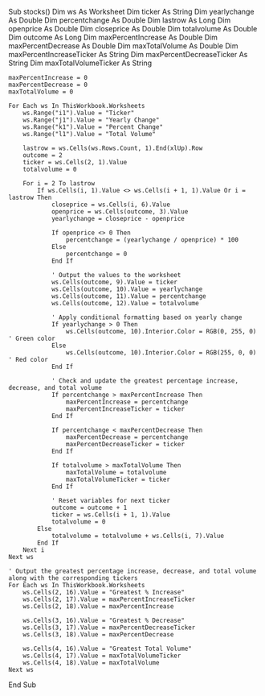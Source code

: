 Sub stocks()
    Dim ws As Worksheet
    Dim ticker As String
    Dim yearlychange As Double
    Dim percentchange As Double
    Dim lastrow As Long
    Dim openprice As Double
    Dim closeprice As Double
    Dim totalvolume As Double
    Dim outcome As Long
    Dim maxPercentIncrease As Double
    Dim maxPercentDecrease As Double
    Dim maxTotalVolume As Double
    Dim maxPercentIncreaseTicker As String
    Dim maxPercentDecreaseTicker As String
    Dim maxTotalVolumeTicker As String

    maxPercentIncrease = 0
    maxPercentDecrease = 0
    maxTotalVolume = 0

    For Each ws In ThisWorkbook.Worksheets
        ws.Range("i1").Value = "Ticker"
        ws.Range("j1").Value = "Yearly Change"
        ws.Range("k1").Value = "Percent Change"
        ws.Range("l1").Value = "Total Volume"

        lastrow = ws.Cells(ws.Rows.Count, 1).End(xlUp).Row
        outcome = 2
        ticker = ws.Cells(2, 1).Value
        totalvolume = 0

        For i = 2 To lastrow
            If ws.Cells(i, 1).Value <> ws.Cells(i + 1, 1).Value Or i = lastrow Then
                closeprice = ws.Cells(i, 6).Value
                openprice = ws.Cells(outcome, 3).Value
                yearlychange = closeprice - openprice

                If openprice <> 0 Then
                    percentchange = (yearlychange / openprice) * 100
                Else
                    percentchange = 0
                End If

                ' Output the values to the worksheet
                ws.Cells(outcome, 9).Value = ticker
                ws.Cells(outcome, 10).Value = yearlychange
                ws.Cells(outcome, 11).Value = percentchange
                ws.Cells(outcome, 12).Value = totalvolume

                ' Apply conditional formatting based on yearly change
                If yearlychange > 0 Then
                    ws.Cells(outcome, 10).Interior.Color = RGB(0, 255, 0) ' Green color
                Else
                    ws.Cells(outcome, 10).Interior.Color = RGB(255, 0, 0) ' Red color
                End If

                ' Check and update the greatest percentage increase, decrease, and total volume
                If percentchange > maxPercentIncrease Then
                    maxPercentIncrease = percentchange
                    maxPercentIncreaseTicker = ticker
                End If

                If percentchange < maxPercentDecrease Then
                    maxPercentDecrease = percentchange
                    maxPercentDecreaseTicker = ticker
                End If

                If totalvolume > maxTotalVolume Then
                    maxTotalVolume = totalvolume
                    maxTotalVolumeTicker = ticker
                End If

                ' Reset variables for next ticker
                outcome = outcome + 1
                ticker = ws.Cells(i + 1, 1).Value
                totalvolume = 0
            Else
                totalvolume = totalvolume + ws.Cells(i, 7).Value
            End If
        Next i
    Next ws

    ' Output the greatest percentage increase, decrease, and total volume along with the corresponding tickers
    For Each ws In ThisWorkbook.Worksheets
        ws.Cells(2, 16).Value = "Greatest % Increase"
        ws.Cells(2, 17).Value = maxPercentIncreaseTicker
        ws.Cells(2, 18).Value = maxPercentIncrease

        ws.Cells(3, 16).Value = "Greatest % Decrease"
        ws.Cells(3, 17).Value = maxPercentDecreaseTicker
        ws.Cells(3, 18).Value = maxPercentDecrease

        ws.Cells(4, 16).Value = "Greatest Total Volume"
        ws.Cells(4, 17).Value = maxTotalVolumeTicker
        ws.Cells(4, 18).Value = maxTotalVolume
    Next ws
End Sub
